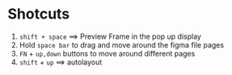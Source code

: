 # Shotcuts
1. `shift + space` ==> Preview Frame in the pop up display
2. Hold `space bar` to drag and move around the figma file pages
3. `FN` + `up,down` buttons to move around different pages
4. `shift` + `up` ==> autolayout
